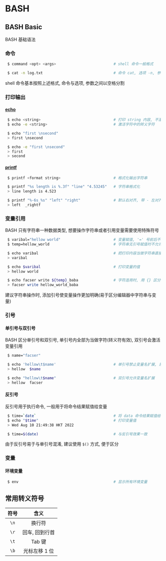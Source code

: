 <!--
 * @FilePath: \文档\Learning\BASH\BASH-1-basic.md
 * @Author: facser
 * @Date: 2022-08-09 21:20:45
 * @LastEditTime: 2022-08-10 22:14:00
 * @LastEditors: facser
 * @Description: 
-->
# BASH

## BASH Basic

BASH 基础语法

### 命令

```bash
 $ command <opt> <args>                          # shell 命令一般格式

 $ cat -n log.txt                                # 命令 cat, 选项 -n, 参数 log.txt
```

shell 命令基本按照上述格式, 命令与选项, 参数之间以空格分割

### 打印输出

#### [echo](https://linux.alianga.com/c/echo.html)

```bash
 $ echo <string>                                 # 打印 string 内容, 不激活转义符号
 $ echo -e <string>                              # 激活字符中的转义字符

 $ echo "first \nsecond"                        
 > first \nsecond

 $ echo -e "first \nsecond"                        
 > first 
 > second
```

#### [printf](https://linux.alianga.com/c/printf.html)

```bash
 $ printf <format string>                        # 格式化输出字符串

 $ printf "%s length is %.3f" "line" "4.53245"   # 字符串格式化 
 > line length is 4.523

 $ printf "%-6s_%s" "left" "right"               # 默认右对齐, 带 - 左对齐, 数字表示占位
 > left  _rightf
```

### 变量引用

BASH 只有字符串一种数据类型, 想要操作字符串或者引用变量需要使用特殊符号

```bash
 $ varibal="hellow world"                        # 变量赋值, '=' 号前后不允许空格
 $ temp=hellow_world                             # 字符串无引号赋值时不允许空格

 $ echo varibal                                  # 把打印内容当做字符串直接打印 
 > varibal

 $ echo $varibal                                 # 打印变量的值 
 > hellow world                

 $ echo facser write ${temp}_baba                # 字符连用时, 用 {} 区分变量
 > facser write hellow_world_baba
```

建议字符串操作时, 添加引号使变量操作更加明确(易于区分编辑器中字符串与变量)

### 引号

#### 单引号与双引号

BASH 区分单引号和双引号, 单引号内全部为当做字符(转义符有效), 双引号会激活变量引用

```bash
 $ name="facser"

 $ echo 'hellow\t$name'                          # 单引号禁止变量名扩展, 原样打印
 > hellow  $name

 $ echo "hellow\t$name"                          # 双引号允许变量名扩展
 > hellow  facser
```

#### 反引号

反引号用于执行命令, 一般用于将命令结果赋值给变量

```bash
 $ time=`date`                                   # 将 data 命令结果赋值给 time
 $ echo "$time"                                  # 打印变量值
 > Wed Aug 10 21:49:38 HKT 2022

 $ time=$(date)                                  # 与反引号效果一致
```

由于反引号易于与单引号混淆, 建议使用 `$()` 方式, 便于区分

### 变量

#### 环境变量

```bash
 $ env                                           # 显示所有环境变量
```

## 常用转义符号

|符号|含义|
|:--:|:--:|
|`\n`|换行符|
|`\r`|回车, 回到行首|
|`\t`|Tab 键|
|`\b`|光标左移 1 位|
